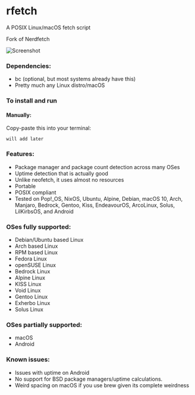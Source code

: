 # rfetch
 A POSIX Linux/macOS fetch script
 
 Fork of Nerdfetch

<!-- ![Screenshot](https://github.com/Pan00Pernicek/rfetch/raw/master/Screenshot_20201225_002830.png) -->
![Screenshot](https://github.com/Pan00Pernicek/rfetch/raw/master/Screenshot_20201225_002830.png)

### Dependencies:


- bc (optional, but most systems already have this)
- Pretty much any Linux distro/macOS

### To install and run


#### Manually:

Copy-paste this into your terminal:

```
will add later
```

### Features:
- Package manager and package count detection across many OSes
- Uptime detection that is actually good
- Unlike neofetch, it uses almost no resources
- Portable
- POSIX compliant
- Tested on Pop!_OS, NixOS, Ubuntu, Alpine, Debian, macOS 10, Arch, Manjaro, Bedrock, Gentoo, Kiss, EndeavourOS, ArcoLinux, Solus, LilKirbsOS, and Android

### OSes fully supported:
- Debian/Ubuntu based Linux
- Arch based Linux
- RPM based Linux
- Fedora Linux
- openSUSE Linux
- Bedrock Linux
- Alpine Linux
- KISS Linux
- Void Linux
- Gentoo Linux
- Exherbo Linux
- Solus Linux

### OSes partially supported:
- macOS
- Android

### Known issues:
- Issues with uptime on Android
- No support for BSD package managers/uptime calculations.
- Weird spacing on macOS if you use brew given its complete weirdness
